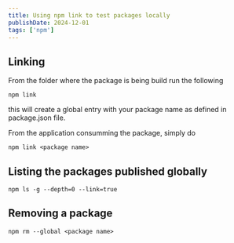 ```yaml
---
title: Using npm link to test packages locally
publishDate: 2024-12-01
tags: ['npm']
---
```

## Linking

From the folder where the package is being build run the following

```
npm link
```

this will create a global entry with your package name as defined in package.json file.



From the application consumming the package, simply do

```
npm link <package name>
```


## Listing the packages published globally

```
npm ls -g --depth=0 --link=true
```

## Removing a package

```
npm rm --global <package name>
```



